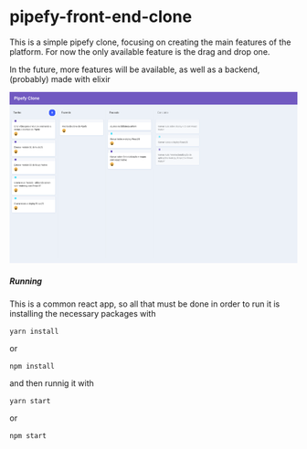 # pipefy-front-end-clone

This is a simple pipefy clone, focusing on creating the main features of the platform. For now the only available feature is the drag and drop one.

In the future, more features will be available, as well as a backend, (probably) made with elixir
<p align="center">
    <img src="./images/project.png"/ height="300">
</p>

##### Running 

This is a common react app, so all that must be done in order to run it is installing the necessary packages with 

```
yarn install
```

or 

```
npm install
```

and then runnig it with

```
yarn start
```

or 

```
npm start
```